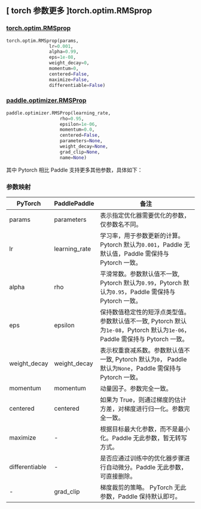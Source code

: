 ## [ torch 参数更多 ]torch.optim.RMSprop

### [torch.optim.RMSprop](https://pytorch.org/docs/stable/generated/torch.optim.RMSprop.html)

```python
torch.optim.RMSprop(params,
                lr=0.001,
                alpha=0.99,
                eps=1e-08,
                weight_decay=0,
                momentum=0,
                centered=False,
                maximize=False,
                differentiable=False)
```

### [paddle.optimizer.RMSProp](https://www.paddlepaddle.org.cn/documentation/docs/zh/api/paddle/optimizer/RMSProp_cn.html)

```python
paddle.optimizer.RMSProp(learning_rate,
                    rho=0.95,
                    epsilon=1e-06,
                    momentum=0.0,
                    centered=False,
                    parameters=None,
                    weight_decay=None,
                    grad_clip=None,
                    name=None)
```

其中 Pytorch 相比 Paddle 支持更多其他参数，具体如下：

### 参数映射

| PyTorch                             | PaddlePaddle | 备注                                                                    |
| ----------------------------------- | ------------ | ----------------------------------------------------------------------- |
| params     | parameters           | 表示指定优化器需要优化的参数，仅参数名不同。                      |
| lr     | learning_rate       | 学习率，用于参数更新的计算。Pytorch 默认为`0.001`，Paddle 无默认值，Paddle 需保持与 Pytorch 一致。          |
| alpha     | rho       | 平滑常数。参数默认值不一致, Pytorch 默认为`0.99`，Pytorch 默认为`0.95`，Paddle 需保持与 Pytorch 一致。     |
| eps       | epsilon        | 保持数值稳定性的短浮点类型值。参数默认值不一致, Pytorch 默认为`1e-08`，Pytorch 默认为`1e-06`，Paddle 需保持与 Pytorch 一致。  |
| weight_decay           | weight_decay     | 表示权重衰减系数。参数默认值不一致, Pytorch 默认为`0`， Paddle 默认为`None`，Paddle 需保持与 Pytorch 一致。         |
| momentum   | momentum   | 动量因子。参数完全一致。                       |
| centered   | centered   | 如果为 True，则通过梯度的估计方差，对梯度进行归一化。参数完全一致。                       |
| maximize           | -     | 根据目标最大化参数，而不是最小化。Paddle 无此参数，暂无转写方式。         |
| differentiable      | -     | 是否应通过训练中的优化器步骤进行自动微分。Paddle 无此参数，可直接删除。         |
| -          | grad_clip            | 梯度裁剪的策略。 PyTorch 无此参数，Paddle 保持默认即可。       |
